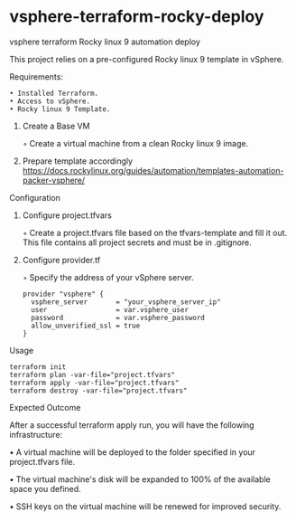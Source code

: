 # vsphere-terraform-rocky-deploy

vsphere terraform Rocky linux 9 automation deploy

This project relies on a pre-configured Rocky linux 9 template in vSphere.

Requirements:

    • Installed Terraform.
    • Access to vSphere.
    • Rocky linux 9 Template.
    
1. Create a Base VM

   ◦ Create a virtual machine from a clean Rocky linux 9 image.

2. Prepare template accordingly https://docs.rockylinux.org/guides/automation/templates-automation-packer-vsphere/

Configuration

1. Configure project.tfvars

    ◦ Create a project.tfvars file based on the tfvars-template and fill it out. This file contains all project secrets and must be in .gitignore.
   
3. Configure provider.tf

    ◦ Specify the address of your vSphere server.

       provider "vsphere" {
         vsphere_server       = "your_vsphere_server_ip"
         user                 = var.vsphere_user
         password             = var.vsphere_password
         allow_unverified_ssl = true
       }

Usage

    terraform init
    terraform plan -var-file="project.tfvars"
    terraform apply -var-file="project.tfvars"
    terraform destroy -var-file="project.tfvars"

Expected Outcome

After a successful terraform apply run, you will have the following infrastructure:

  • A virtual machine will be deployed to the folder specified in your project.tfvars file.

  • The virtual machine's disk will be expanded to 100% of the available space you defined.

  • SSH keys on the virtual machine will be renewed for improved security.
